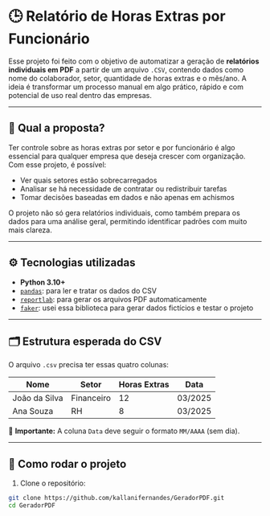 # 🕒 Relatório de Horas Extras por Funcionário

Esse projeto foi feito com o objetivo de automatizar a geração de **relatórios individuais em PDF** a partir de um arquivo `.CSV`, contendo dados como nome do colaborador, setor, quantidade de horas extras e o mês/ano. A ideia é transformar um processo manual em algo prático, rápido e com potencial de uso real dentro das empresas.

---

## 📌 Qual a proposta?

Ter controle sobre as horas extras por setor e por funcionário é algo essencial para qualquer empresa que deseja crescer com organização. Com esse projeto, é possível:

- Ver quais setores estão sobrecarregados
- Analisar se há necessidade de contratar ou redistribuir tarefas
- Tomar decisões baseadas em dados e não apenas em achismos

O projeto não só gera relatórios individuais, como também prepara os dados para uma análise geral, permitindo identificar padrões com muito mais clareza.

---

## ⚙️ Tecnologias utilizadas

- **Python 3.10+**
- [`pandas`](https://pandas.pydata.org/): para ler e tratar os dados do CSV
- [`reportlab`](https://www.reportlab.com/): para gerar os arquivos PDF automaticamente
- [`faker`](https://faker.readthedocs.io/): usei essa biblioteca para gerar dados fictícios e testar o projeto

---

## 🗂️ Estrutura esperada do CSV

O arquivo `.csv` precisa ter essas quatro colunas:

| Nome          | Setor      | Horas Extras | Data    |
| ------------- | ---------- | ------------ | ------- |
| João da Silva | Financeiro | 12           | 03/2025 |
| Ana Souza     | RH         | 8            | 03/2025 |

📌 **Importante:** A coluna `Data` deve seguir o formato `MM/AAAA` (sem dia).

---

## 🚀 Como rodar o projeto

1. Clone o repositório:

```bash
git clone https://github.com/kallanifernandes/GeradorPDF.git
cd GeradorPDF
```

